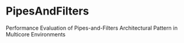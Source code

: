 # PipesAndFilters
Performance Evaluation of Pipes-and-Filters Architectural Pattern in Multicore Environments
